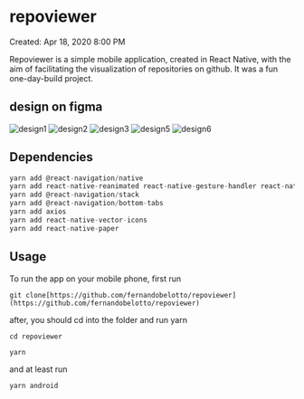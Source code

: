 # repoviewer

Created: Apr 18, 2020 8:00 PM

Repoviewer is a simple mobile application, created in React Native, with the aim of facilitating the visualization of repositories on github. It was a fun one-day-build project. 

## design on figma

![design1](/assets/Frame1.png|width=300)
![design2](/assets/Frame2.png|width=300)
![design3](/assets/Frame3.png|width=300)
![design5](/assets/Frame5.png|width=300)
![design6](/assets/Frame6.png|width=300)

## Dependencies

```jsx
yarn add @react-navigation/native
yarn add react-native-reanimated react-native-gesture-handler react-native-screens react-native-safe-area-context @react-native-community/masked-view
yarn add @react-navigation/stack
yarn add @react-navigation/bottom-tabs
yarn add axios
yarn add react-native-vector-icons
yarn add react-native-paper
```

## Usage

To run the app on your mobile phone, first run

`git clone[https://github.com/fernandobelotto/repoviewer](https://github.com/fernandobelotto/repoviewer)`

after, you should cd into the folder and run yarn

`cd repoviewer`

`yarn`

and at least run

`yarn android`
